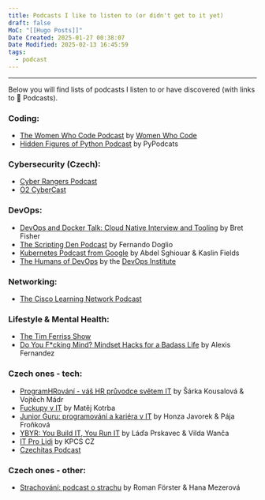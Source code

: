 ```yaml
---
title: Podcasts I like to listen to (or didn't get to it yet)
draft: false
MoC: "[[Hugo Posts]]"
Date Created: 2025-01-27 00:38:07
Date Modified: 2025-02-13 16:45:59
tags:
  - podcast
---
```


---
Below you will find lists of podcasts I listen to or have discovered (with links to 🍏 Podcasts).
### Coding:
- [The Women Who Code Podcast](https://podcasts.apple.com/us/podcast/the-women-who-code-podcast/id1141694878) by [Women Who Code](https://www.womenwhocode.com/)
- [Hidden Figures of Python Podcast](https://podcasts.apple.com/us/podcast/hidden-figures-of-python-podcast/id1720808525) by PyPodcats
### Cybersecurity (Czech):
- [Cyber Rangers Podcast](https://podcasts.apple.com/us/podcast/cyber-rangers-podcast/id1513746938)
- [O2 CyberCast](https://podcasts.apple.com/us/podcast/o2-cybercast/id1634178629)
### DevOps:
- [DevOps and Docker Talk: Cloud Native Interview and Tooling](https://podcast.bretfisher.com/) by Bret Fisher 
- [The Scripting Den Podcast](https://podcasts.apple.com/us/podcast/the-scripting-den-podcast/id1729484590) by Fernando Doglio
- [Kubernetes Podcast from Google](https://podcasts.apple.com/us/podcast/kubernetes-podcast-from-google/id1370049232) by Abdel Sghiouar & Kaslin Fields
- [The Humans of DevOps](https://podcasts.apple.com/us/podcast/the-humans-of-devops-podcast-series/id1478025522) by the [DevOps Institute](https://www.devopsinstitute.com/humans-of-devops-podcast/)
### Networking:
- [The Cisco Learning Network Podcast](https://podcasts.apple.com/us/podcast/the-cisco-learning-network/id1349472942)
### Lifestyle & Mental Health: 
- [The Tim Ferriss Show](https://podcasts.apple.com/us/podcast/the-tim-ferriss-show/id863897795)
- [Do You F\*cking Mind? Mindset Hacks for a Badass Life](https://podcasts.apple.com/ca/podcast/do-you-f-cking-mind/id1502954097) by Alexis Fernandez
### Czech ones - tech:
- [ProgramHRování - váš HR průvodce světem IT](https://podcasts.apple.com/us/podcast/programhrování-váš-hr-průvodce-světem-it/id1593191280) by Šárka Kousalová & Vojtěch Mádr
- [Fuckupy v IT](https://podcasts.apple.com/us/podcast/fuckupy-v-it/id1513940715) by Matěj Kotrba
- [Junior Guru: programování a kariéra v IT](https://podcasts.apple.com/us/podcast/junior-guru-programování-a-kariéra-v-it/id1603653549) by Honza Javorek & Pája Froňková
- [YBYR: You Build IT, You Run IT](https://ybyr.net/podcast/) by Láďa Prskavec & Vilda Wanča
- [IT Pro Lidi](https://podcasts.apple.com/us/podcast/it-pro-lidi/id1698324361) by KPCS CZ
- [Czechitas Podcast](https://ceskepodcasty.cz/podcast/czechitas-podcast)
### Czech ones - other:
- [Strachování: podcast o strachu](https://podcasts.apple.com/us/podcast/strachování/id1617571533) by Roman Förster & Hana Mezerová